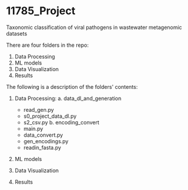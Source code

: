 # 11785_Project
Taxonomic classification of viral pathogens in wastewater metagenomic datasets

There are four folders in the repo:
  1. Data Processing
  2. ML models
  3. Data Visualization
  4. Results

The following is a description of the folders' contents: 
1. Data Processing:
  a. data_dl_and_generation
    - read_gen.py
    - s0_project_data_dl.py
    - s2_csv.py
  b. encoding_convert
    - main.py
    - data_convert.py
    - gen_encodings.py
    - readin_fasta.py
2. ML models
  
3. Data Visualization
4. Results

